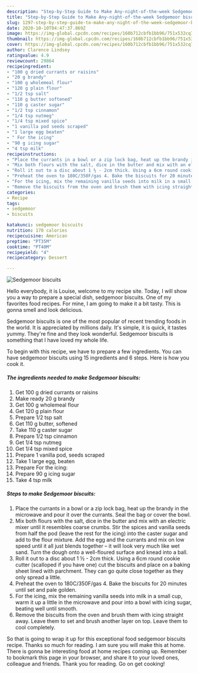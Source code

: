 ```yaml
---
description: "Step-by-Step Guide to Make Any-night-of-the-week Sedgemoor biscuits"
title: "Step-by-Step Guide to Make Any-night-of-the-week Sedgemoor biscuits"
slug: 1297-step-by-step-guide-to-make-any-night-of-the-week-sedgemoor-biscuits
date: 2020-10-10T04:47:37.869Z
image: https://img-global.cpcdn.com/recipes/160b712cbfb1bb96/751x532cq70/sedgemoor-biscuits-recipe-main-photo.jpg
thumbnail: https://img-global.cpcdn.com/recipes/160b712cbfb1bb96/751x532cq70/sedgemoor-biscuits-recipe-main-photo.jpg
cover: https://img-global.cpcdn.com/recipes/160b712cbfb1bb96/751x532cq70/sedgemoor-biscuits-recipe-main-photo.jpg
author: Clarence Lindsey
ratingvalue: 4.9
reviewcount: 29864
recipeingredient:
- "100 g dried currants or raisins"
- "20 g brandy"
- "100 g wholemeal flour"
- "120 g plain flour"
- "1/2 tsp salt"
- "110 g butter softened"
- "110 g caster sugar"
- "1/2 tsp cinnamon"
- "1/4 tsp nutmeg"
- "1/4 tsp mixed spice"
- "1 vanilla pod seeds scraped"
- "1 large egg beaten"
- " For the icing"
- "90 g icing sugar"
- "4 tsp milk"
recipeinstructions:
- "Place the currants in a bowl or a zip lock bag, heat up the brandy in the microwave and pour it over the currants. Seal the bag or cover the bowl."
- "Mix both flours with the salt, dice in the butter and mix with an electric mixer until it resembles coarse crumbs. Stir the spices and vanilla seeds from half the pod (leave the rest for the icing) into the caster sugar and add to the flour mixture. Add the egg and the currants and mix on low speed until it all just blends together – it will look very much like wet sand. Turn the dough onto a well-floured surface and knead into a ball."
- "Roll it out to a disc about 1 ½ - 2cm thick. Using a 6cm round cookie cutter (scalloped if you have one) cut the biscuits and place on a baking sheet lined with parchment. They can go quite close together as they only spread a little."
- "Preheat the oven to 180C/350F/gas 4. Bake the biscuits for 20 minutes until set and pale golden."
- "For the icing, mix the remaining vanilla seeds into milk in a small cup, warm it up a little in the microwave and pour into a bowl with icing sugar, beating well until smooth."
- "Remove the biscuits from the oven and brush them with icing straight away. Leave them to set and brush another layer on top. Leave them to cool completely."
categories:
- Recipe
tags:
- sedgemoor
- biscuits

katakunci: sedgemoor biscuits 
nutrition: 170 calories
recipecuisine: American
preptime: "PT35M"
cooktime: "PT40M"
recipeyield: "4"
recipecategory: Dessert

---
```



![Sedgemoor biscuits](https://img-global.cpcdn.com/recipes/160b712cbfb1bb96/751x532cq70/sedgemoor-biscuits-recipe-main-photo.jpg)

Hello everybody, it is Louise, welcome to my recipe site. Today, I will show you a way to prepare a special dish, sedgemoor biscuits. One of my favorites food recipes. For mine, I am going to make it a bit tasty. This is gonna smell and look delicious.



Sedgemoor biscuits is one of the most popular of recent trending foods in the world. It is appreciated by millions daily. It's simple, it is quick, it tastes yummy. They're fine and they look wonderful. Sedgemoor biscuits is something that I have loved my whole life.


To begin with this recipe, we have to prepare a few ingredients. You can have sedgemoor biscuits using 15 ingredients and 6 steps. Here is how you cook it.

<!--inarticleads1-->

##### The ingredients needed to make Sedgemoor biscuits:

1. Get 100 g dried currants or raisins
1. Make ready 20 g brandy
1. Get 100 g wholemeal flour
1. Get 120 g plain flour
1. Prepare 1/2 tsp salt
1. Get 110 g butter, softened
1. Take 110 g caster sugar
1. Prepare 1/2 tsp cinnamon
1. Get 1/4 tsp nutmeg
1. Get 1/4 tsp mixed spice
1. Prepare 1 vanilla pod, seeds scraped
1. Take 1 large egg, beaten
1. Prepare  For the icing:
1. Prepare 90 g icing sugar
1. Take 4 tsp milk




<!--inarticleads2-->

##### Steps to make Sedgemoor biscuits:

1. Place the currants in a bowl or a zip lock bag, heat up the brandy in the microwave and pour it over the currants. Seal the bag or cover the bowl.
1. Mix both flours with the salt, dice in the butter and mix with an electric mixer until it resembles coarse crumbs. Stir the spices and vanilla seeds from half the pod (leave the rest for the icing) into the caster sugar and add to the flour mixture. Add the egg and the currants and mix on low speed until it all just blends together – it will look very much like wet sand. Turn the dough onto a well-floured surface and knead into a ball.
1. Roll it out to a disc about 1 ½ - 2cm thick. Using a 6cm round cookie cutter (scalloped if you have one) cut the biscuits and place on a baking sheet lined with parchment. They can go quite close together as they only spread a little.
1. Preheat the oven to 180C/350F/gas 4. Bake the biscuits for 20 minutes until set and pale golden.
1. For the icing, mix the remaining vanilla seeds into milk in a small cup, warm it up a little in the microwave and pour into a bowl with icing sugar, beating well until smooth.
1. Remove the biscuits from the oven and brush them with icing straight away. Leave them to set and brush another layer on top. Leave them to cool completely.




So that is going to wrap it up for this exceptional food sedgemoor biscuits recipe. Thanks so much for reading. I am sure you will make this at home. There is gonna be interesting food at home recipes coming up. Remember to bookmark this page in your browser, and share it to your loved ones, colleague and friends. Thank you for reading. Go on get cooking!
